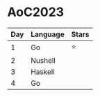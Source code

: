 # AoC2023

| Day | Language | Stars |
| --- | -------- | ----- |
| 1   | Go       | ⭐    |
| 2   | Nushell  |       |
| 3   | Haskell  |       |
| 4   | Go       |       |

